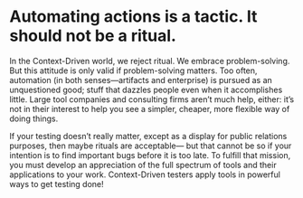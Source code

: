 # Automating actions is a tactic. It should not be a ritual.
In the Context-Driven world, we reject ritual. We embrace problem-solving. But this attitude is only valid if problem-solving matters. Too often, automation (in both senses—artifacts and enterprise) is pursued as an unquestioned good; stuff that dazzles people even when it accomplishes little. Large tool companies and consulting firms aren’t much help, either: it’s not in their interest to help you see a simpler, cheaper, more flexible way of doing things.

If your testing doesn’t really matter, except as a display for public relations purposes, then maybe rituals are acceptable— but that cannot be so if your intention is to find important bugs before it is too late. To fulfill that mission, you must develop an appreciation of the full spectrum of tools and their applications to your work. Context-Driven testers apply tools in powerful ways to get testing done!
